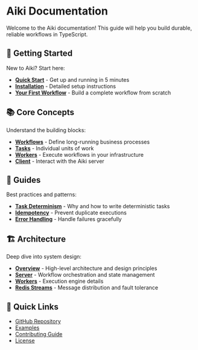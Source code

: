 # Aiki Documentation

Welcome to the Aiki documentation! This guide will help you build durable, reliable workflows in TypeScript.

## 🚀 Getting Started

New to Aiki? Start here:

- **[Quick Start](./getting-started/quick-start.md)** - Get up and running in 5 minutes
- **[Installation](./getting-started/installation.md)** - Detailed setup instructions
- **[Your First Workflow](./getting-started/first-workflow.md)** - Build a complete workflow from scratch

## 📚 Core Concepts

Understand the building blocks:

- **[Workflows](./core-concepts/workflows.md)** - Define long-running business processes
- **[Tasks](./core-concepts/tasks.md)** - Individual units of work
- **[Workers](./core-concepts/workers.md)** - Execute workflows in your infrastructure
- **[Client](./core-concepts/client.md)** - Interact with the Aiki server

## 🎯 Guides

Best practices and patterns:

- **[Task Determinism](./guides/task-determinism.md)** - Why and how to write deterministic tasks
- **[Idempotency](./guides/idempotency.md)** - Prevent duplicate executions
- **[Error Handling](./guides/error-handling.md)** - Handle failures gracefully

## 🏗️ Architecture

Deep dive into system design:

- **[Overview](./architecture/overview.md)** - High-level architecture and design principles
- **[Server](./architecture/server.md)** - Workflow orchestration and state management
- **[Workers](./architecture/workers.md)** - Execution engine details
- **[Redis Streams](./architecture/redis-streams.md)** - Message distribution and fault tolerance

## 🔗 Quick Links

- [GitHub Repository](https://github.com/shobande-femi/aiki)
- [Examples](../examples/)
- [Contributing Guide](../CONTRIBUTING.md)
- [License](../LICENSE)
